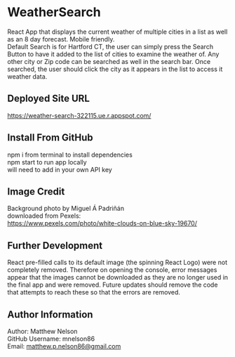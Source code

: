 # WeatherSearch
React App that displays the current weather of multiple cities in a list as well as an 8 day forecast. Mobile friendly. <br />
Default Search is for Hartford CT, the user can simply press the Search Button to have it added to the list of cities to examine the weather of. Any other city or Zip code can be searched as well in the search bar. Once searched, the user should click the city as it appears in the list to access it weather data.
## Deployed Site URL
https://weather-search-322115.ue.r.appspot.com/
## Install From GitHub
npm i from terminal to install dependencies <br />
npm start to run app locally <br />
will need to add in your own API key <br />
## Image Credit
Background photo by Miguel Á Padriñán <br />
downloaded from Pexels: <br />
https://www.pexels.com/photo/white-clouds-on-blue-sky-19670/ <br />
## Further Development
React pre-filled calls to its default image (the spinning React Logo) were not completely removed. Therefore on opening the console, error messages appear that the images cannot be downloaded as they are no longer used in the final app and were removed. Future updates should remove the code that attempts to reach these so that the errors are removed.
## Author Information
Author: Matthew Nelson <br />
GitHub Username: mnelson86 <br />
Email: matthew.p.nelson86@gmail.com

